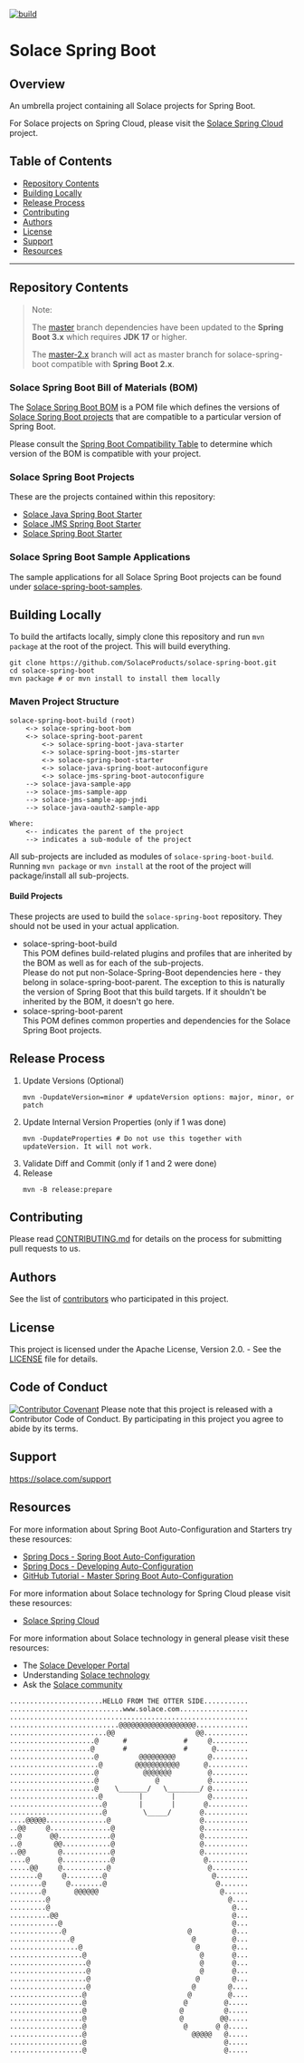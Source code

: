 [![build](https://github.com/SolaceProducts/solace-spring-boot/actions/workflows/build-test.yml/badge.svg)](https://github.com/SolaceProducts/solace-spring-boot/actions/workflows/build-test.yml)

# Solace Spring Boot

## Overview

An umbrella project containing all Solace projects for Spring Boot.

For Solace projects on Spring Cloud, please visit the [Solace Spring Cloud](//github.com/SolaceProducts/solace-spring-cloud) project.

## Table of Contents
* [Repository Contents](#repository-contents)
* [Building Locally](#building-locally)
* [Release Process](#release-process)
* [Contributing](#contributing)
* [Authors](#authors)
* [License](#license)
* [Support](#support)
* [Resources](#resources)

---

## Repository Contents

> Note:
> 
> The [master](//github.com/SolaceProducts/solace-spring-boot/tree/master) branch dependencies have been updated to the **Spring Boot 3.x** which requires **JDK 17** or higher.
>
> The [master-2.x](//github.com/SolaceProducts/solace-spring-boot/tree/master-2.x) branch will act as master branch for solace-spring-boot compatible with **Spring Boot 2.x**.


### Solace Spring Boot Bill of Materials (BOM)

The [Solace Spring Boot BOM](./solace-spring-boot-bom) is a POM file which defines the versions of [Solace Spring Boot projects](#solace-spring-boot-projects) that are compatible to a particular version of Spring Boot.

Please consult the [Spring Boot Compatibility Table](./solace-spring-boot-bom/README.md#spring-boot-version-compatibility) to determine which version of the BOM is compatible with your project. 

### Solace Spring Boot Projects

These are the projects contained within this repository:
* [Solace Java Spring Boot Starter](./solace-spring-boot-starters/solace-java-spring-boot-starter)
* [Solace JMS Spring Boot Starter](./solace-spring-boot-starters/solace-jms-spring-boot-starter)
* [Solace Spring Boot Starter](./solace-spring-boot-starters/solace-spring-boot-starter)

### Solace Spring Boot Sample Applications

The sample applications for all Solace Spring Boot projects can be found under [solace-spring-boot-samples](./solace-spring-boot-samples).

## Building Locally

To build the artifacts locally, simply clone this repository and run `mvn package` at the root of the project.
This will build everything.

```shell script
git clone https://github.com/SolaceProducts/solace-spring-boot.git
cd solace-spring-boot
mvn package # or mvn install to install them locally
```

### Maven Project Structure

```
solace-spring-boot-build (root)
    <-> solace-spring-boot-bom
    <-> solace-spring-boot-parent
        <-> solace-spring-boot-java-starter
        <-> solace-spring-boot-jms-starter
        <-> solace-spring-boot-starter
        <-> solace-java-spring-boot-autoconfigure
        <-> solace-jms-spring-boot-autoconfigure
    --> solace-java-sample-app
    --> solace-jms-sample-app
    --> solace-jms-sample-app-jndi
    --> solace-java-oauth2-sample-app

Where:
    <-- indicates the parent of the project
    --> indicates a sub-module of the project
```

All sub-projects are included as modules of `solace-spring-boot-build`. Running `mvn package` or `mvn install` at the root of the project will package/install all sub-projects.

#### Build Projects

These projects are used to build the `solace-spring-boot` repository. They should not be used in your actual application.

- solace-spring-boot-build  
This POM defines build-related plugins and profiles that are inherited by the BOM as well as for each of the sub-projects.  
Please do not put non-Solace-Spring-Boot dependencies here - they belong in solace-spring-boot-parent. The exception to this is naturally the version of Spring Boot that this build targets.
If it shouldn't be inherited by the BOM, it doesn't go here.
- solace-spring-boot-parent  
This POM defines common properties and dependencies for the Solace Spring Boot projects.

## Release Process

1. Update Versions (Optional)
    ```shell script
    mvn -DupdateVersion=minor # updateVersion options: major, minor, or patch
    ```
1. Update Internal Version Properties (only if 1 was done)
    ```shell script
    mvn -DupdateProperties # Do not use this together with updateVersion. It will not work.
    ```
1. Validate Diff and Commit (only if 1 and 2 were done)
1. Release
    ```shell script
    mvn -B release:prepare
    ```

## Contributing

Please read [CONTRIBUTING.md](CONTRIBUTING.md) for details on the process for submitting pull requests to us.

## Authors

See the list of [contributors](//github.com/SolaceProducts/solace-spring-boot/graphs/contributors) who participated in this project.

## License

This project is licensed under the Apache License, Version 2.0. - See the [LICENSE](LICENSE) file for details.

## Code of Conduct
[![Contributor Covenant](https://img.shields.io/badge/Contributor%20Covenant-v1.4%20adopted-ff69b4.svg)](CODE_OF_CONDUCT.md)
Please note that this project is released with a Contributor Code of Conduct. By participating in this project you agree to abide by its terms.

## Support

https://solace.com/support

## Resources

For more information about Spring Boot Auto-Configuration and Starters try these resources:
- [Spring Docs - Spring Boot Auto-Configuration](//docs.spring.io/autorepo/docs/spring-boot/current/reference/htmlsingle/#using-boot-auto-configuration)
- [Spring Docs - Developing Auto-Configuration](//docs.spring.io/autorepo/docs/spring-boot/current/reference/htmlsingle/#boot-features-developing-auto-configuration)
- [GitHub Tutorial - Master Spring Boot Auto-Configuration](//github.com/snicoll-demos/spring-boot-master-auto-configuration)



For more information about Solace technology for Spring Cloud please visit these resources:
- [Solace Spring Cloud](//github.com/SolaceProducts/solace-spring-cloud)

For more information about Solace technology in general please visit these resources:

- The [Solace Developer Portal](//dev.solace.com)
- Understanding [Solace technology](http://dev.solace.com/tech/)
- Ask the [Solace community](http://dev.solace.com/community/)

```
.......................HELLO FROM THE OTTER SIDE...........
............................www.solace.com.................
...........................................................
...........................@@@@@@@@@@@@@@@@@@@.............
........................@@                    @@...........
.....................@      #              #     @.........
....................@       #              #      @........
.....................@          @@@@@@@@@        @.........
......................@        @@@@@@@@@@@      @..........
.....................@           @@@@@@@         @.........
.....................@              @            @.........
.....................@    \_______/   \________/ @.........
......................@         |       |        @.........
.......................@        |       |       @..........
.......................@         \_____/       @...........
....@@@@@...............@                      @...........
..@@     @...............@                     @...........
..@       @@.............@                     @...........
..@        @@............@                     @...........
..@@        @............@                     @...........
....@       @............@                      @..........
.....@@     @...........@                        @.........
.......@     @.........@                          @........
........@     @........@                           @.......
........@       @@@@@@                              @......
.........@                                            @....
.........@                                             @...
..........@@                                           @...
............@                                          @...
.............@                              @          @...
...............@                             @         @...
.................@                            @        @...
..................@                            @       @...
...................@                           @       @...
...................@                           @       @...
...................@                          @        @...
...................@                         @        @....
..................@                         @         @....
..................@                        @         @.....
..................@                       @          @.....
..................@                       @         @@.....
..................@                        @       @ @.....
..................@                          @@@@@   @.....
..................@                                  @.....
..................@                                  @.....
```
